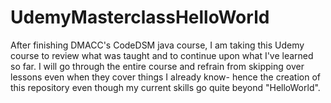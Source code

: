 # UdemyMasterclassHelloWorld

After finishing DMACC's CodeDSM java course, I am taking this Udemy course to review what was taught and to continue
upon what I've learned so far. I will go through the entire course and refrain from skipping over lessons even when
they cover things I already know- hence the creation of this repository even though my current skills go quite beyond
"HelloWorld". 
